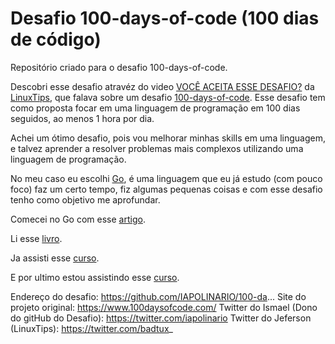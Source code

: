 # Desafio 100-days-of-code (100 dias de código)

Repositório criado para o desafio 100-days-of-code.

Descobri esse desafio atravéz do video [VOCÊ ACEITA ESSE DESAFIO?](https://www.youtube.com/watch?v=OkJ18EAjhwU) da [LinuxTips](https://www.linuxtips.io/), que falava sobre um desafio [100-days-of-code](https://www.100daysofcode.com/). Esse desafio tem como proposta focar em uma linguagem de programação em 100 dias seguidos, ao menos 1 hora por dia.

Achei um ótimo desafio, pois vou melhorar minhas skills em uma linguagem, e talvez aprender a resolver problemas mais complexos utilizando uma linguagem de programação.

No meu caso eu escolhi [Go](https://golang.org/), é uma linguagem que eu já estudo (com pouco foco) faz um certo tempo, fiz algumas pequenas coisas e com esse desafio tenho como objetivo me aprofundar.

Comecei no Go com esse [artigo](https://blog.geekhunter.com.br/golang/).

Li esse [livro](https://www.amazon.com.br/Programando-Go-aplica%C3%A7%C3%B5es-linguagem-Google-ebook/dp/B06XDSVH8G/ref=sr_1_22?__mk_pt_BR=%C3%85M%C3%85%C5%BD%C3%95%C3%91&dchild=1&keywords=golang&qid=1605879825&sr=8-22).

Ja assisti esse [curso](https://www.udemy.com/course/curso-go/).

E por ultimo estou assistindo esse [curso](https://www.youtube.com/watch?v=WiGU_ZB-u0w&list=PLCKpcjBB_VlBsxJ9IseNxFllf-UFEXOdg&index=1).

Endereço do desafio: https://github.com/IAPOLINARIO/100-da...
Site do projeto original: https://www.100daysofcode.com/
Twitter do Ismael (Dono do gitHub do Desafio): https://twitter.com/iapolinario
Twitter do Jeferson (LinuxTips): https://twitter.com/badtux_
